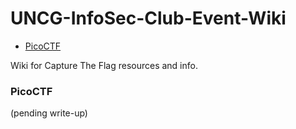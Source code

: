 # UNCG-InfoSec-Club-Event-Wiki

  - [PicoCTF](#picoctf)
  
Wiki for Capture The Flag resources and info.

### PicoCTF

(pending write-up)
